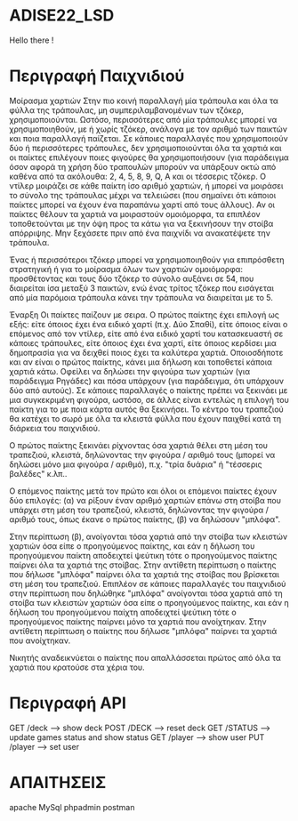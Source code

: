 # ADISE22_LSD

Hello there ! 

# Περιγραφή Παιχνιδιού


  Μοίρασμα χαρτιών
Στην πιο κοινή παραλλαγή μία τράπουλα και όλα τα φύλλα της τράπουλας, μη συμπεριλαμβανομένων των τζόκερ, χρησιμοποιούνται. Ωστόσο, περισσότερες από μία τράπουλες μπορεί να χρησιμοποιηθούν, με ή χωρίς τζόκερ, ανάλογα με τον αριθμό των παικτών και ποια παραλλαγή παίζεται. Σε κάποιες παραλλαγές που χρησιμοποιούν δύο ή περισσότερες τράπουλες, δεν χρησιμοποιούνται όλα τα χαρτιά και οι παίκτες επιλέγουν ποιες φιγούρες θα χρησιμοποιήσουν (για παράδειγμα όσον αφορά τη χρήση δύο τραπουλών μπορούν να υπάρξουν οκτώ από καθένα από τα ακόλουθα: 2, 4, 5, 8, 9, Q, Α και οι τέσσερις τζόκερ. Ο ντίλερ μοιράζει σε κάθε παίκτη ίσο αριθμό χαρτιών, ή μπορεί να μοιράσει το σύνολο της τράπουλας μέχρι να τελειώσει (που σημαίνει ότι κάποιοι παίκτες μπορεί να έχουν ένα παραπάνω χαρτί από τους άλλους). Αν οι παίκτες θέλουν τα χαρτιά να μοιραστούν ομοιόμορφα, τα επιπλέον τοποθετούνται με την όψη προς τα κάτω για να ξεκινήσουν την στοίβα απόρριψης. Μην ξεχάσετε πριν από ένα παιχνίδι να ανακατέψετε την τράπουλα.

Ένας ή περισσότεροι τζόκερ μπορεί να χρησιμοποιηθούν για επιπρόσθετη στρατηγική ή για το μοίρασμα όλων των χαρτιών ομοιόμορφα: προσθέτοντας και τους δύο τζόκερ το σύνολο αυξάνει σε 54, που διαιρείται ίσα μεταξύ 3 παικτών, ενώ ένας τρίτος τζόκερ που εισάγεται από μία παρόμοια τράπουλα κάνει την τράπουλα να διαιρείται με το 5.

Έναρξη
Οι παίκτες παίζουν με σειρα. Ο πρώτος παίκτης έχει επιλογή ως εξής: είτε όποιος έχει ένα ειδικό χαρτί (π.χ. Δύο Σπαθί), είτε όποιος είναι ο επόμενος από τον ντίλερ, είτε από ένα ειδικό χαρτί του κατασκευαστή σε κάποιες τράπουλες, είτε όποιος έχει ένα χαρτί, είτε όποιος κερδίσει μια δημοπρασία για να δειχθεί ποιος έχει τα καλύτερα χαρτιά. Οποιοσδήποτε και αν είναι ο πρώτος παίκτης, κάνει μια δήλωση και τοποθετεί κάποια χαρτιά κάτω. Οφείλει να δηλώσει την φιγούρα των χαρτιών (για παράδειγμα Ρηγάδες) και πόσα υπάρχουν (για παράδειγμα, ότι υπάρχουν δύο από αυτούς). Σε κάποιες παραλλαγές ο παίκτης πρέπει να ξεκινάει με μια συγκεκριμένη φιγούρα, ωστόσο, σε άλλες είναι εντελώς η επιλογή του παίκτη για το με ποια κάρτα αυτός θα ξεκινήσει. Το κέντρο του τραπεζιού θα κατέχει το σωρό με όλα τα κλειστά φύλλα που έχουν παιχθεί κατά τη διάρκεια του παιχνιδιού.

Ο πρώτος παίκτης ξεκινάει ρίχνοντας όσα χαρτιά θέλει στη μέση του τραπεζιού, κλειστά, δηλώνοντας την φιγούρα / αριθμό τους (μπορεί να δηλώσει μόνο μια φιγούρα / αριθμό), π.χ. "τρία δυάρια" ή "τέσσερις βαλέδες" κ.λπ..

Ο επόμενος παίκτης μετά τον πρώτο και όλοι οι επόμενοι παίκτες έχουν δύο επιλογές: (α) να ρίξουν έναν αριθμό χαρτιών επάνω στη στοίβα που υπάρχει στη μέση του τραπεζιού, κλειστά, δηλώνοντας την φιγούρα / αριθμό τους, όπως έκανε ο πρώτος παίκτης, (β) να δηλώσουν "μπλόφα".

Στην περίπτωση (β), ανοίγονται τόσα χαρτιά από την στοίβα των κλειστών χαρτιών όσα είπε ο προηγούμενος παίκτης, και εάν η δήλωση του προηγούμενου παίκτη αποδειχτεί ψεύτικη τότε ο προηγούμενος παίκτης παίρνει όλα τα χαρτιά της στοίβας. Στην αντίθετη περίπτωση ο παίκτης που δήλωσε "μπλόφα" παίρνει όλα τα χαρτιά της στοίβας που βρίσκεται στη μέση του τραπεζιού. Επιπλέον σε κάποιες παραλλαγές του παιχνιδιού στην περίπτωση που δηλώθηκε "μπλόφα" ανοίγονται τόσα χαρτιά από τη στοίβα των κλειστών χαρτιών όσα είπε ο προηγούμενος παίκτης, και εάν η δήλωση του προηγούμενου παίχτη αποδειχτεί ψεύτικη τότε ο προηγούμενος παίκτης παίρνει μόνο τα χαρτιά που ανοίχτηκαν. Στην αντίθετη περίπτωση ο παίκτης που δήλωσε "μπλόφα" παίρνει τα χαρτιά που ανοίχτηκαν.

Νικητής αναδεικνύεται ο παίκτης που απαλλάσσεται πρώτος από όλα τα χαρτιά που κρατούσε στα χέρια του.


# Περιγραφή API

GET /deck  --> show deck
POST /DECK --> reset deck
GET /STATUS --> update games status and show status 
GET /player --> show user 
PUT /player --> set user 

# ΑΠΑΙΤΗΣΕΙΣ 

apache
MySql 
phpadmin
postman










